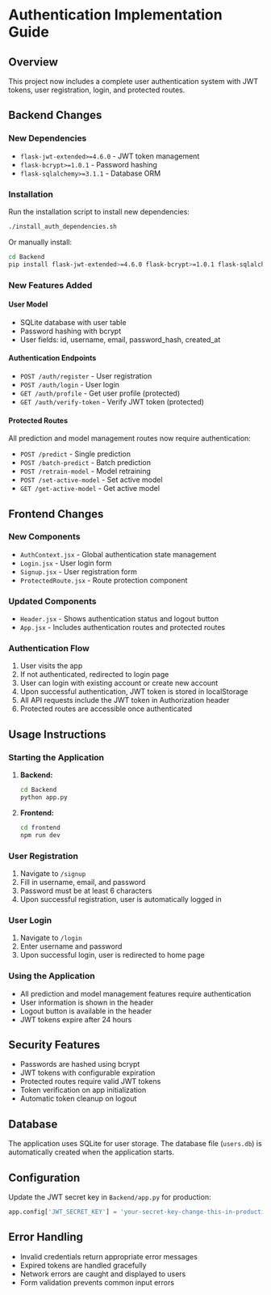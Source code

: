 # Authentication Implementation Guide

## Overview
This project now includes a complete user authentication system with JWT tokens, user registration, login, and protected routes.

## Backend Changes

### New Dependencies
- `flask-jwt-extended>=4.6.0` - JWT token management
- `flask-bcrypt>=1.0.1` - Password hashing
- `flask-sqlalchemy>=3.1.1` - Database ORM

### Installation
Run the installation script to install new dependencies:
```bash
./install_auth_dependencies.sh
```

Or manually install:
```bash
cd Backend
pip install flask-jwt-extended>=4.6.0 flask-bcrypt>=1.0.1 flask-sqlalchemy>=3.1.1
```

### New Features Added

#### User Model
- SQLite database with user table
- Password hashing with bcrypt
- User fields: id, username, email, password_hash, created_at

#### Authentication Endpoints
- `POST /auth/register` - User registration
- `POST /auth/login` - User login
- `GET /auth/profile` - Get user profile (protected)
- `GET /auth/verify-token` - Verify JWT token (protected)

#### Protected Routes
All prediction and model management routes now require authentication:
- `POST /predict` - Single prediction
- `POST /batch-predict` - Batch prediction
- `POST /retrain-model` - Model retraining
- `POST /set-active-model` - Set active model
- `GET /get-active-model` - Get active model

## Frontend Changes

### New Components
- `AuthContext.jsx` - Global authentication state management
- `Login.jsx` - User login form
- `Signup.jsx` - User registration form
- `ProtectedRoute.jsx` - Route protection component

### Updated Components
- `Header.jsx` - Shows authentication status and logout button
- `App.jsx` - Includes authentication routes and protected routes

### Authentication Flow
1. User visits the app
2. If not authenticated, redirected to login page
3. User can login with existing account or create new account
4. Upon successful authentication, JWT token is stored in localStorage
5. All API requests include the JWT token in Authorization header
6. Protected routes are accessible once authenticated

## Usage Instructions

### Starting the Application

1. **Backend:**
   ```bash
   cd Backend
   python app.py
   ```

2. **Frontend:**
   ```bash
   cd frontend
   npm run dev
   ```

### User Registration
1. Navigate to `/signup`
2. Fill in username, email, and password
3. Password must be at least 6 characters
4. Upon successful registration, user is automatically logged in

### User Login
1. Navigate to `/login`
2. Enter username and password
3. Upon successful login, user is redirected to home page

### Using the Application
- All prediction and model management features require authentication
- User information is shown in the header
- Logout button is available in the header
- JWT tokens expire after 24 hours

## Security Features
- Passwords are hashed using bcrypt
- JWT tokens with configurable expiration
- Protected routes require valid JWT tokens
- Token verification on app initialization
- Automatic token cleanup on logout

## Database
The application uses SQLite for user storage. The database file (`users.db`) is automatically created when the application starts.

## Configuration
Update the JWT secret key in `Backend/app.py` for production:
```python
app.config['JWT_SECRET_KEY'] = 'your-secret-key-change-this-in-production'
```

## Error Handling
- Invalid credentials return appropriate error messages
- Expired tokens are handled gracefully
- Network errors are caught and displayed to users
- Form validation prevents common input errors